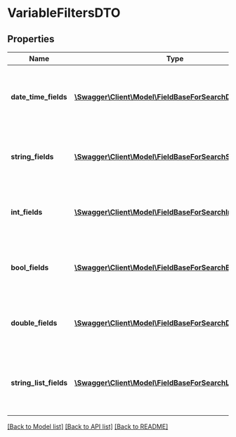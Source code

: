 # VariableFiltersDTO

## Properties
Name | Type | Description | Notes
------------ | ------------- | ------------- | -------------
**date_time_fields** | [**\Swagger\Client\Model\FieldBaseForSearchDateTimeDto[]**](FieldBaseForSearchDateTimeDto.md) | Array of avaible filters for the additional field DateTime | [optional] 
**string_fields** | [**\Swagger\Client\Model\FieldBaseForSearchStringDto[]**](FieldBaseForSearchStringDto.md) | Array of avaible filters for the additional field string | [optional] 
**int_fields** | [**\Swagger\Client\Model\FieldBaseForSearchIntDto[]**](FieldBaseForSearchIntDto.md) | Array of avaible filters for the additional field int | [optional] 
**bool_fields** | [**\Swagger\Client\Model\FieldBaseForSearchBoolDto[]**](FieldBaseForSearchBoolDto.md) | Array of avaible filters for the additional field bool | [optional] 
**double_fields** | [**\Swagger\Client\Model\FieldBaseForSearchDoubleDto[]**](FieldBaseForSearchDoubleDto.md) | Array of avaible filters for the additional field double | [optional] 
**string_list_fields** | [**\Swagger\Client\Model\FieldBaseForSearchListDto[]**](FieldBaseForSearchListDto.md) | Array of avaible filters for the additional field stringlist | [optional] 

[[Back to Model list]](../README.md#documentation-for-models) [[Back to API list]](../README.md#documentation-for-api-endpoints) [[Back to README]](../README.md)


